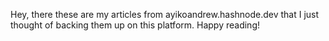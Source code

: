 Hey, there these are my articles from ayikoandrew.hashnode.dev that I just thought of backing them up on this platform. Happy reading!
